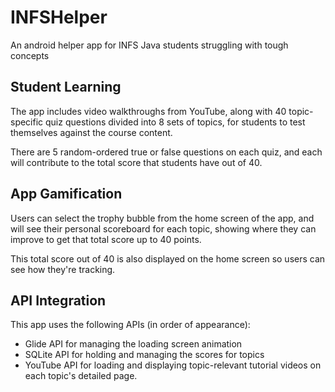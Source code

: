 # INFSHelper
An android helper app for INFS Java students struggling with tough concepts

## Student Learning
The app includes video walkthroughs from YouTube, along with 40 topic-specific quiz questions divided into 8 sets of topics, for students to test themselves against the course content.


There are 5 random-ordered true or false questions on each quiz, and each will contribute to the total score that students have out of 40.

## App Gamification
Users can select the trophy bubble from the home screen of the app, and will see their personal scoreboard for each topic, showing where they can improve to get that total score up to 40 points. 


This total score out of 40 is also displayed on the home screen so users can see how they're tracking.

## API Integration
This app uses the following APIs (in order of appearance):
- Glide API for managing the loading screen animation
- SQLite API for holding and managing the scores for topics
- YouTube API for loading and displaying topic-relevant tutorial videos on each topic's detailed page.
